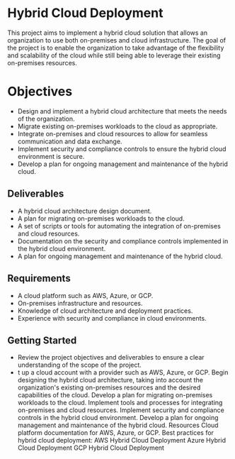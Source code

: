 # Hybrid Cloud Deployment
This project aims to implement a hybrid cloud solution that allows an organization to use both on-premises and cloud infrastructure. The goal of the project is to enable the organization to take advantage of the flexibility and scalability of the cloud while still being able to leverage their existing on-premises resources.

# Objectives
* Design and implement a hybrid cloud architecture that meets the needs of the organization.
* Migrate existing on-premises workloads to the cloud as appropriate.
* Integrate on-premises and cloud resources to allow for seamless communication and data exchange.
* Implement security and compliance controls to ensure the hybrid cloud environment is secure.
* Develop a plan for ongoing management and maintenance of the hybrid cloud.
## Deliverables
* A hybrid cloud architecture design document.
* A plan for migrating on-premises workloads to the cloud.
* A set of scripts or tools for automating the integration of on-premises and cloud resources.
* Documentation on the security and compliance controls implemented in the hybrid cloud environment.
* A plan for ongoing management and maintenance of the hybrid cloud.
## Requirements
* A cloud platform such as AWS, Azure, or GCP.
* On-premises infrastructure and resources.
* Knowledge of cloud architecture and deployment practices.
* Experience with security and compliance in cloud environments.
## Getting Started
* Review the project objectives and deliverables to ensure a clear understanding of the scope of the project.
* t up a cloud account with a provider such as AWS, Azure, or GCP.
Begin designing the hybrid cloud architecture, taking into account the organization's existing on-premises resources and the desired capabilities of the cloud.
Develop a plan for migrating on-premises workloads to the cloud.
Implement tools and processes for integrating on-premises and cloud resources.
Implement security and compliance controls in the hybrid cloud environment.
Develop a plan for ongoing management and maintenance of the hybrid cloud.
Resources
Cloud platform documentation for AWS, Azure, or GCP.
Best practices for hybrid cloud deployment:
AWS Hybrid Cloud Deployment
Azure Hybrid Cloud Deployment
GCP Hybrid Cloud Deployment
